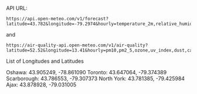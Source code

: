 #

API URL:

```
https://api.open-meteo.com/v1/forecast?latitude=43.782&longitude=-79.2974&hourly=temperature_2m,relative_humidity_2m,rain,wind_speed_120m,wind_speed_80m,wind_speed_40m,wind_speed_10m,wind_direction_10m,wind_direction_40m,wind_direction_80m,wind_direction_120m,snowfall&models=gem_seamless&timezone=America%2FNew_York&past_days=60&forecast_days=3
```

and

```
https://air-quality-api.open-meteo.com/v1/air-quality?latitude=52.52&longitude=13.41&hourly=pm10,pm2_5,ozone,uv_index,dust,carbon_dioxide,nitrogen_dioxide,sulphur_dioxide&past_days=60&forecast_days=3
```

List of Longitudes and Latitudes

Oshawa: 43.905249, -78.861090
Toronto: 43.647064, -79.374389
Scarborough: 43.786553, -79.307373
North York: 43.781385, -79.425984
Ajax: 43.878928, -79.031005
